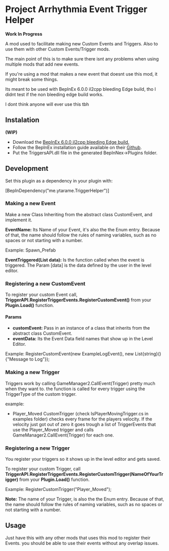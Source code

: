 # **Project Arrhythmia Event Trigger Helper**

**Work In Progress**

A mod used to facilitate making new Custom Events and Triggers. Also to use them with other Custom Events/Trigger mods.

The main point of this is to make sure there isnt any problems when using multiple mods that add new events.

If you're using a mod that makes a new event that doesnt use this mod, it might break some things.

Its meant to be used with BepInEx 6.0.0 il2cpp bleeding Edge build, tho I didnt test if the non bleeding edge build works.

I dont think anyone will ever use this tbh


## **Instalation**
**(WIP)**

* Download the [BepInEx 6.0.0 il2cpp bleeding Edge build.](https://builds.bepinex.dev/projects/bepinex_be)
* Follow the BepInEx installation guide available on their [Github](https://github.com/BepInEx/BepInEx).
* Put the TriggersAPI.dll file in the generated BepInNex->Plugins folder.


## Development

Set this plugin as a dependency in your plugin with:

[BepInDependency("me.ytarame.TriggerHelper")]



### Making a new Event

 Make a new Class Inheriting from the abstract class CustomEvent, and implement it.

**EventName:** Its Name of your Event, it's also the the Enum entry. Because of that, the name should follow the rules of naming variables, such as no spaces or not starting with a number.

Example: Spawn_Prefab 

**EventTriggered(List<string> data):** Is the function called when the event is triggered. The Param [data] is the data defined by the user in the level editor.



### Registering a new CustomEvent

To register your custom Event call, **TriggerAPI.RegisterTriggerEvents.RegisterCustomEvent()** from your **Plugin.Load()** function.

#### Params

* **customEvent:** Pass in an instance of a class that inherits from the abstract class CustomEvent.
*  **eventData:** Its the Event Data field names that show up in the Level Editor.
  
Example: RegisterCustomEvent(new ExampleLogEvent(), new List{string}(){"Message to Log"});

### Making a new Trigger

Triggers work by calling GameManager2.CallEvent(Trigger) pretty much when they want to. the function is called for every trigger using the TriggerType of the custom trigger.

example:

* Player_Moved CustomTrigger (check IsPlayerMovingTrigger.cs in examples folder) checks every frame for the players velocity. If the velocity just got out of zero it goes trough a list of TriggerEvents that use the Player_Moved trigger and calls GameManager2.CallEvent(Trigger) for each one.


### Registering a new Trigger
You register your triggers so it shows up in the level editor and gets saved.

To register your custom Trigger, call **TriggerAPI.RegisterTriggerEvents.RegisterCustomTrigger(NameOfYourTrigger)** from your **Plugin.Load()** function.

Example: RegisterCustomTrigger("Player_Moved");

**Note:** The name of your Trigger, is also the the Enum entry. Because of that, the name should follow the rules of naming variables, such as no spaces or not starting with a number.


## Usage

Just have this with any other mods that uses this mod to register their Events. you should be able to use their events without any overlap issues.

